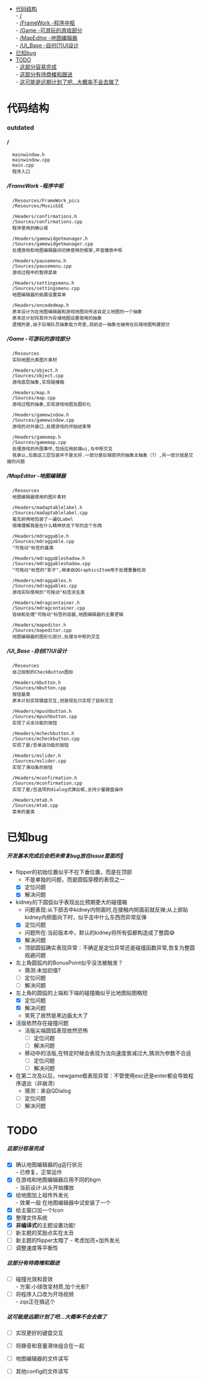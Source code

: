 - [代码结构](#代码结构)  
      - [/](#/)  
        - [/FrameWork -程序中枢](#framework--程序中枢)  
        - [/Game -可游玩的游戏部分](#game--可游玩的游戏部分)  
        - [/MapEditor -地图编辑器](#mapeditor--地图编辑器)  
        - [/UI\_Base -自创(?)UI设计](#ui_base--自创ui设计)  
- [已知bug](#已知bug)  
- [TODO](#todo)  
        - [这部分容易完成](#这部分容易完成)   
        - [这部分有待商榷和跟进](#这部分有待商榷和跟进)  
        - [这可能是远期计划了吧...大概率不会去做了](#这可能是远期计划了吧大概率不会去做了)  

# 代码结构
### outdated
#### /
      mainwindow.h
      mainwindow.cpp
      main.cpp
      程序入口
##### /FrameWork -程序中枢
      /Resources/FrameWork_pics
      /Resources/Music&SE

      /Headers/confirmations.h
      /Sources/confirmations.cpp
      程序使用的确认框

      /Headers/gamewidgetmanager.h
      /Sources/gamewidgetmanager.cpp
      处理游戏和地图编辑器间切换使用的框架,声音播放中枢

      /Headers/pausemenu.h
      /Sources/pausemenu.cpp
      游戏过程中的暂停菜单

      /Headers/settingsmenu.h
      /Sources/settingsmenu.cpp
      地图编辑器的拓展设置菜单

      /Headers/encodedmap.h
      原本设计为在地图编辑器和游戏地图间传送自定义地图的一个抽象
      原本还计划将其作为存储地图设置使用的抽象
      遗憾的是,由于后端队员抽象能力奇差,目前这一抽象也被用在后端地图构建部分

##### /Game -可游玩的游戏部分
      /Resources
      实际地图元素图片素材

      /Headers/object.h
      /Sources/object.cpp
      游戏底层抽象,实现碰撞箱

      /Headers/map.h
      /Sources/map.cpp
      游戏过程的抽象,实现游戏地图及图形化

      /Headers/gamewindow.h
      /Sources/gamewindow.cpp
      游戏的对外接口,处理游戏的开始结束等

      /Headers/gamemap.h
      /Sources/gamemap.cpp
      处理游戏的外围事件,包括应用前端ui,与中枢交互
      我承认,后面这三层包装并不是太好.一部分是后端提供的抽象太抽象（?）,另一部分就是交接的问题

##### /MapEditor -地图编辑器
      /Resources
      地图编辑器使用的图片素材

      /Headers/madaptablelabel.h
      /Sources/madaptablelabel.cpp
      毫无卵用地包装了一遍QLabel
      很难理解我是在什么精神状态下写的这个东西

      /Headers/mdraggable.h
      /Sources/mdraggable.cpp
      "可拖动"标签的基类
      
      /Headers/mdraggableshadow.h
      /Sources/mdraggableshadow.cpp
      "可拖动"标签的"影子",继承自QGraphicsItem用于处理重叠检测

      /Headers/mdraggables.h
      /Sources/mdraggables.cpp
      游戏实际使用的"可拖动"标签派生类

      /Headers/mdragcontainer.h
      /Sources/mdragcontainer.cpp
      容纳和处理"可拖动"标签的容器,地图编辑器的主要逻辑

      /Headers/mapeditor.h
      /Sources/mapeditor.cpp
      地图编辑器的图形化部分,处理与中枢的交互

##### /UI_Base -自创(?)UI设计
      /Resources
      自己绘制的CheckButton图标

      /Headers/mbutton.h
      /Sources/mbutton.cpp
      按钮基类
      原本计划实现键盘交互,但是现在只实现了鼠标交互

      /Headers/mpushbutton.h
      /Sources/mpushbutton.cpp
      实现了点击功能的按钮

      /Headers/mcheckbutton.h
      /Sources/mcheckbutton.cpp
      实现了是/否单选功能的按钮

      /Headers/mslider.h
      /Sources/mslider.cpp
      实现了滑动条的按钮

      /Headers/mconfirmation.h
      /Sources/mconfirmation.cpp
      实现了是/否选项的dialog式弹出框,支持少量键盘操作

      /Headers/mtab.h
      /Sources/mtab.cpp
      菜单的基类



# 已知bug
##### 开发基本完成后会把未修复bug放在issue里面的🥺

+ flipper的初始位置似乎不在下垂位置，而是在顶部
   - 不是单独的问题，而是圆弧穿模的表现之一
   - [x] 定位问题
   - [x] 解决问题
+ kidney的下圆弧似乎表现出比预期更大的碰撞箱
   - 问题表现:从下部击中kidney内侧面时,在接触内侧面前就反弹;从上部贴kidney内侧面向下时，似乎击中什么东西而异常反弹
   - [x] 定位问题
   - 问题所在:当前版本中，默认的kidney将所有弧都构造成了整圆😅
   - [x] 解决问题
   - 顶部圆弧确实表现异常：不确定是定位异常还是碰撞函数异常,恢复为整圆规避问题
+ 左上角圆弧内的BonusPoint似乎没法被触发？
   - 猜测:未加初值?
   - [ ] 定位问题
   - [ ] 解决问题
+ 左上角的圆弧的上端和下端的碰撞箱似乎比地图贴图略短
   - [x] 定位问题
   - [x] 解决问题
   - 笑死了居然是黑边画太大了
+ 活版依然存在碰撞问题
   - 活版尖端圆弧表现依然恐怖
      - [ ] 定位问题
      - [ ] 解决问题
   - 移动中的活版,在特定时候会表现为法向速度衰减过大,猜测为参数不合适
      - [ ] 定位问题
      - [ ] 解决问题
+ 在第二次及以后，newgame框表现异常：不管使用esc还是enter都会导致程序退出（非崩溃）
   - 猜测：来自QDialog
   - [ ] 定位问题  
   - [ ] 解决问题

# TODO
##### 这部分容易完成
+ [x] 确认地图编辑器的g运行状况  
      - 已修复，正常运作
+ [x] 在游戏和地图编辑器应用不同的bgm  
      - 当前设计:从头开始播放
+ [x] 给地图加上祖传外发光  
      - 效果一般 在地图编辑器中试安装了一个
+ [x] 给主窗口加一个Icon
+ [x] 整理文件系统
+ [x] **非编译式**的主题设置功能!
+ [ ] 新主题的奖励点实在太丑
+ [ ] 新主题的flipper太暗了
      - 考虑加亮+加外发光
+ [ ] 调整速度等平衡性

##### 这部分有待商榷和跟进
+ [ ] 碰撞光效和音效  
      - 方案:小球改变材质,加个光影?
+ [ ] 将程序入口改为开场视频  
      - zqx正在搞这个

##### 这可能是远期计划了吧...大概率不会去做了
+ [ ] 实现更好的键盘交互
+ [ ] 将静音和音量滑块组合在一起
+ [ ] 地图编辑器的文件读写
+ [ ] 其他config的文件读写


